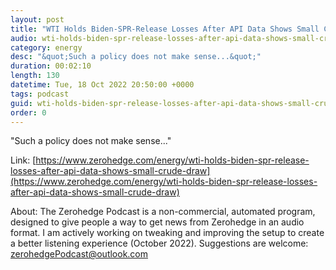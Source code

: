 ```yaml
---
layout: post
title: "WTI Holds Biden-SPR-Release Losses After API Data Shows Small Crude Draw"
audio: wti-holds-biden-spr-release-losses-after-api-data-shows-small-crude-draw-0
category: energy
desc: "&quot;Such a policy does not make sense...&quot;"
duration: 00:02:10
length: 130
datetime: Tue, 18 Oct 2022 20:50:00 +0000
tags: podcast
guid: wti-holds-biden-spr-release-losses-after-api-data-shows-small-crude-draw-0
order: 0
---
```

&quot;Such a policy does not make sense...&quot;

Link: [https://www.zerohedge.com/energy/wti-holds-biden-spr-release-losses-after-api-data-shows-small-crude-draw](https://www.zerohedge.com/energy/wti-holds-biden-spr-release-losses-after-api-data-shows-small-crude-draw)

About: The Zerohedge Podcast is a non-commercial, automated program, designed to give people a way to get news from Zerohedge in an audio format.  I am actively working on tweaking and improving the setup to create a better listening experience (October 2022).  Suggestions are welcome: [zerohedgePodcast@outlook.com](mailto:zerohedgePodcast@outlook.com)